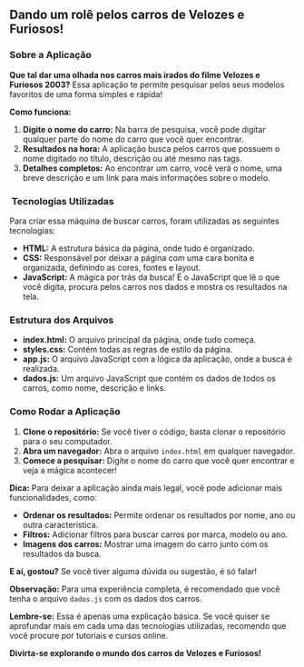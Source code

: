 
## Dando um rolê pelos carros de Velozes e Furiosos! 

### Sobre a Aplicação

**Que tal dar uma olhada nos carros mais irados do filme Velozes e Furiosos 2003?** Essa aplicação te permite pesquisar pelos seus modelos favoritos de uma forma simples e rápida! 

**Como funciona:**

1. **Digite o nome do carro:** Na barra de pesquisa, você pode digitar qualquer parte do nome do carro que você quer encontrar.
2. **Resultados na hora:** A aplicação busca pelos carros que possuem o nome digitado no título, descrição ou até mesmo nas tags.
3. **Detalhes completos:** Ao encontrar um carro, você verá o nome, uma breve descrição e um link para mais informações sobre o modelo.

### ️ Tecnologias Utilizadas

Para criar essa máquina de buscar carros, foram utilizadas as seguintes tecnologias:

* **HTML:** A estrutura básica da página, onde tudo é organizado.
* **CSS:** Responsável por deixar a página com uma cara bonita e organizada, definindo as cores, fontes e layout.
* **JavaScript:** A mágica por trás da busca! É o JavaScript que lê o que você digita, procura pelos carros nos dados e mostra os resultados na tela.

###  Estrutura dos Arquivos

* **index.html:** O arquivo principal da página, onde tudo começa.
* **styles.css:** Contém todas as regras de estilo da página.
* **app.js:** O arquivo JavaScript com a lógica da aplicação, onde a busca é realizada.
* **dados.js:** Um arquivo JavaScript que contém os dados de todos os carros, como nome, descrição e links.

###  Como Rodar a Aplicação

1. **Clone o repositório:** Se você tiver o código, basta clonar o repositório para o seu computador.
2. **Abra um navegador:** Abra o arquivo `index.html` em qualquer navegador.
3. **Comece a pesquisar:** Digite o nome do carro que você quer encontrar e veja a mágica acontecer!

**Dica:** Para deixar a aplicação ainda mais legal, você pode adicionar mais funcionalidades, como:

* **Ordenar os resultados:** Permite ordenar os resultados por nome, ano ou outra característica.
* **Filtros:** Adicionar filtros para buscar carros por marca, modelo ou ano.
* **Imagens dos carros:** Mostrar uma imagem do carro junto com os resultados da busca.

**E aí, gostou?** Se você tiver alguma dúvida ou sugestão, é só falar! 

**Observação:** Para uma experiência completa, é recomendado que você tenha o arquivo `dados.js` com os dados dos carros. 

**Lembre-se:** Essa é apenas uma explicação básica. Se você quiser se aprofundar mais em cada uma das tecnologias utilizadas, recomendo que você procure por tutoriais e cursos online.

**Divirta-se explorando o mundo dos carros de Velozes e Furiosos!** ️
```
